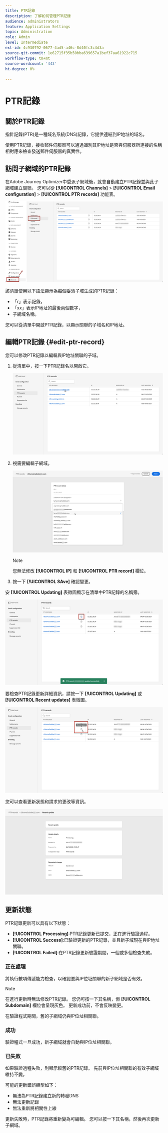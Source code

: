 ```yaml
---
title: PTR記錄
description: 了解如何管理PTR記錄
audience: administrators
feature: Application Settings
topic: Administration
role: Admin
level: Intermediate
exl-id: 4c930792-0677-4ad5-a46c-8d40fc3c4d3a
source-git-commit: 1e62715f35b50bba639657a1bef37aa61922c715
workflow-type: tm+mt
source-wordcount: '443'
ht-degree: 0%

---
```


# PTR記錄

## 關於PTR記錄

指針記錄(PTR)是一種域名系統(DNS)記錄，它提供連結到IP地址的域名。

使用PTR記錄，接收郵件伺服器可以通過識別其IP地址是否與伺服器所連接的名稱相對應來檢查發送郵件伺服器的真實性。

## 訪問子網域的PTR記錄

在Adobe Journey Optimizer中委派子網域後，就會自動建立PTR記錄並與此子網域建立關聯。 您可以從 **[!UICONTROL Channels]** > **[!UICONTROL Email configuration]** > **[!UICONTROL PTR records]** 功能表。

![](../assets/ptr-records.png)

該清單使用以下語法顯示為每個委派子域生成的PTR記錄：

* 「r」表示記錄，
* 「xx」表示IP地址的最後兩個數字，
* 子網域名稱。

您可以從清單中開啟PTR記錄，以顯示關聯的子域名和IP地址。

## 編輯PTR記錄 {#edit-ptr-record}

您可以修改PTR記錄以編輯與IP地址關聯的子域。

1. 從清單中，按一下PTR記錄名以開啟它。

   ![](../assets/ptr-record-select.png)

1. 視需要編輯子網域。

   ![](../assets/ptr-record-subdomain.png)

   >[!NOTE]
   >
   >您無法修改 **[!UICONTROL IP]** 和 **[!UICONTROL PTR record]** 欄位。

1. 按一下 **[!UICONTROL SAve]** 確認變更。

安 **[!UICONTROL Updating]** 表徵圖顯示在清單中PTR記錄的名稱旁。

![](../assets/ptr-record-updating.png)

要檢查PTR記錄更新詳細資訊，請按一下 **[!UICONTROL Updating]** 或 **[!UICONTROL Recent updates]** 表徵圖。

![](../assets/ptr-record-recent-update.png)

您可以查看更新狀態和請求的更改等資訊。

![](../assets/ptr-record-updates.png)

## 更新狀態

PTR記錄更新可以具有以下狀態：

* **[!UICONTROL Processing]**:PTR記錄更新已提交，正在進行驗證過程。
* **[!UICONTROL Success]**:已驗證更新的PTR記錄，並且新子域現在與IP地址關聯。
* **[!UICONTROL Failed]**:在PTR記錄更新驗證期間，一個或多個檢查失敗。

### 正在處理

將執行數項傳遞能力檢查，以確認要與IP位址關聯的新子網域是否有效。 <!--The processing time is around **48h-72h**, and can take up to **7-10 days**. Learn more on the checks performed during the validation cycle in [this section](#create-message-preset).-->

>[!NOTE]
>
>在進行更新時無法修改PTR記錄。 您仍可按一下其名稱，但 **[!UICONTROL Subdomain]** 欄位會呈現灰色。 更新成功前，不會反映變更。

在驗證程式期間，舊的子網域仍與IP位址相關聯。

### 成功

驗證程式一旦成功，新子網域就會自動與IP位址相關聯。

### 已失敗

如果驗證過程失敗，則顯示較舊的PTR記錄。 先前與IP位址相關聯的有效子網域維持不變。

可能的更新錯誤類型如下：
* 無法為PTR記錄建立新的轉發DNS
* 無法更新記錄
* 無法重新將相關性上線

更新失敗時，PTR記錄將重新變為可編輯。 您可以按一下其名稱，然後再次更新子網域。
